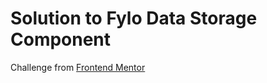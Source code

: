 # Solution to Fylo Data Storage Component

Challenge from [Frontend Mentor](https://www.frontendmentor.io)

